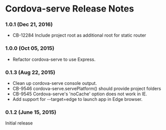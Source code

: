 <!--
#
# Licensed to the Apache Software Foundation (ASF) under one
# or more contributor license agreements.  See the NOTICE file
# distributed with this work for additional information
# regarding copyright ownership.  The ASF licenses this file
# to you under the Apache License, Version 2.0 (the
# "License"); you may not use this file except in compliance
# with the License.  You may obtain a copy of the License at
#
# http://www.apache.org/licenses/LICENSE-2.0
#
# Unless required by applicable law or agreed to in writing,
# software distributed under the License is distributed on an
# "AS IS" BASIS, WITHOUT WARRANTIES OR CONDITIONS OF ANY
#  KIND, either express or implied.  See the License for the
# specific language governing permissions and limitations
# under the License.
#
-->
# Cordova-serve Release Notes

### 1.0.1 (Dec 21, 2016)
* CB-12284 Include project root as additional root for static router

### 1.0.0 (Oct 05, 2015)
* Refactor cordova-serve to use Express.

### 0.1.3 (Aug 22, 2015)
* Clean up cordova-serve console output.
* CB-9546 cordova-serve.servePlatform() should provide project folders
* CB-9545 Cordova-serve's 'noCache' option does not work in IE.
* Add support for --target=edge to launch app in Edge browser.

### 0.1.2 (June 15, 2015)
Initial release
